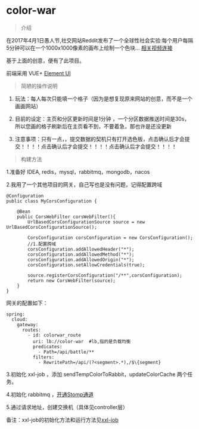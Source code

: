 # color-war
> 介绍

在2017年4月1日愚人节,社交网站Reddit发布了一个全球性社会实验:每个用户每隔5分钟可以在一个1000x1000像素的画布上绘制一个色块... [相关视频连接](https://www.bilibili.com/video/av71160863?from=search&seid=14889639180811676751&spm_id_from=333.337.0.0)

基于上面的创意，便有了此项目。

前端采用 VUE+ [Element UI](https://element.eleme.cn/#/zh-CN)

> 简陋的操作说明

1. 玩法：每人每次只能填一个格子（因为是想复现原来网站的创意，而不是一个画画网站）

2. 目前的设定：主页和分区更新时间是1分钟 ，一个分区数据推送时间是30s，所以您画的格子刷新后在主页看不到，不要着急，那也许是还没更新

3. 注意事项：只有一点，，提交数据的契机只有打开选色板，点击确认后才会提交！！！！点击确认后才会提交！！！！点击确认后才会提交！！！！

> 构建方法

1.准备好 IDEA, redis，mysql，rabbitmq，mongodb，nacos

2.我用了一个其他项目的网关，自己写也是没有问题，记得配置跨域

```
@Configuration
public class MyCorsConfiguration {

    @Bean
    public CorsWebFilter corsWebFilter(){
        UrlBasedCorsConfigurationSource source = new UrlBasedCorsConfigurationSource();

        CorsConfiguration corsConfiguration = new CorsConfiguration();
        //1.配置跨域
        corsConfiguration.addAllowedHeader("*");
        corsConfiguration.addAllowedMethod("*");
        corsConfiguration.addAllowedOrigin("*");
        corsConfiguration.setAllowCredentials(true);

        source.registerCorsConfiguration("/**",corsConfiguration);
        return new CorsWebFilter(source);
    }
}
```
网关的配置如下：

```
spring:
  cloud:
    gateway:
      routes:
        - id: colorwar_route
          uri: lb://color-war  #lb,指的是负载均衡
          predicates:
            - Path=/api/battle/**
          filters:
            - RewritePath=/api/(?<segment>.*),/$\{segment}
```

3.初始化 xxl-job ，添加 sendTempColorToRabbit，updateColorCache 两个任务。

4.初始化 rabbitmq ，[开通Stomp通道](https://blog.csdn.net/weixin_40461281/article/details/81806921)

5.通过请求地址，创建交换机（具体见controller层）

备注：xxl-job的初始化方法和运行方法见[xxl-job](https://www.xuxueli.com/xxl-job/)